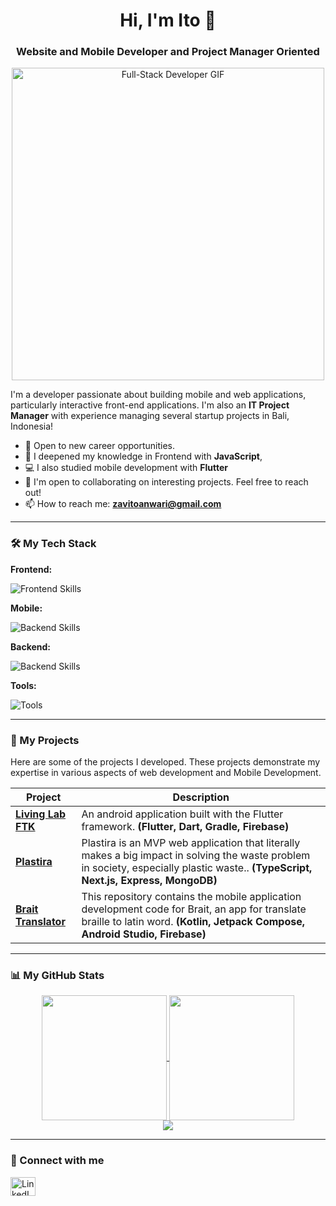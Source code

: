 <h1 align="center">Hi, I'm Ito 👋</h1>
<h3 align="center">Website and Mobile Developer and Project Manager Oriented</h3>

<p align="center">
  <img src="https://media1.giphy.com/media/v1.Y2lkPTc5MGI3NjExaWt6ZGQwNWJ2YWZzNm1kYjl5YXBidGx1bnp0NmllajdrY2Voc25qaSZlcD12MV9pbnRlcm5hbF9naWZfYnlfaWQmY3Q9Zw/LMcB8XospGZO8UQq87/giphy.gif" alt="Full-Stack Developer GIF" width="500"/>
</p>

I'm a developer passionate about building mobile and web applications, particularly interactive front-end applications. I'm also an **IT Project Manager** with experience managing several startup projects in Bali, Indonesia!

- 🔭 Open to new career opportunities.
- 🌱 I deepened my knowledge in Frontend with **JavaScript**,
- 💻 I also studied mobile development with **Flutter**
- 💬 I'm open to collaborating on interesting projects. Feel free to reach out!
- 📫 How to reach me: **[zavitoanwari@gmail.com](mailto:zavitoanwari@gmail.com)**

---

### 🛠️ My Tech Stack

**Frontend:**
<p>
  <img src="https://skillicons.dev/icons?i=html,css,javascript,ts,tailwind,react,vite,nextjs" alt="Frontend Skills" />
</p>

**Mobile:**
<p>
  <img src="https://skillicons.dev/icons?i=dart,kotlin,flutter,gradle" alt="Backend Skills" />
</p>

**Backend:**
<p>
  <img src="https://skillicons.dev/icons?i=express,mongodb,mysql" alt="Backend Skills" />
</p>

**Tools:**
<p>
  <img src="https://skillicons.dev/icons?i=git,github,vscode,androidstudio,webpack,docker,discord" alt="Tools" />
</p>

---

### 🚀 My Projects

Here are some of the projects I developed. These projects demonstrate my expertise in various aspects of web development and Mobile Development.

| Project                                                                      | Description                                                                                                                               |
| ---------------------------------------------------------------------------- | ----------------------------------------------------------------------------------------------------------------------------------------- |
| **[Living Lab FTK](https://github.com/zulvanavito/livingLabFTK)** | An android application built with the Flutter framework. **(Flutter, Dart, Gradle, Firebase)** |
| **[Plastira](https://github.com/zulvanavito/Plastira)** | Plastira is an MVP web application that literally makes a big impact in solving the waste problem in society, especially plastic waste.. **(TypeScript, Next.js, Express, MongoDB)** |
| **[Brait Translator](https://github.com/BRAIT-Braille-Translator/BRAIT-Mobile-Dev)** | This repository contains the mobile application development code for Brait, an app for translate braille to latin word. **(Kotlin, Jetpack Compose, Android Studio, Firebase)** |

---

### 📊 My GitHub Stats

<p align="center">

  <!-- GitHub Stats -->
  <a href="https://github.com/anuraghazra/github-readme-stats">
    <img height="200" align="center" src="https://github-readme-stats.vercel.app/api?username=zulvanavito&show_icons=true&theme=radical&include_all_commits=true&count_private=true" />
  </a>

  <!-- Top Languages -->
  <a href="https://github.com/anuraghazra/github-readme-stats">
    <img height="200" align="center" src="https://github-readme-stats.vercel.app/api/top-langs/?username=zulvanavito&layout=compact&langs_count=8&theme=radical&include_all_commits=true&count_private=true" />
  </a>

  <!-- GitHub Streak -->
  <br/>
  <img src="https://github-readme-streak-stats.herokuapp.com/?user=zulvanavito&theme=radical&hide_border=false" />

</p>

---

### 🔗 Connect with me

<p align="left">
<a href="www.linkedin.com/in/zulvanavito" target="blank"><img align="center" src="https://raw.githubusercontent.com/rahuldkjain/github-profile-readme-generator/master/src/images/icons/Social/linked-in-alt.svg" alt="LinkedIn" height="30" width="40" /></a>
